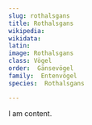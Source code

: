 ```yaml
---
slug: rothalsgans
title: Rothalsgans
wikipedia: 
wikidata: 
latin:
image: Rothalsgans
class: Vögel
order:  Gänsevögel
family:  Entenvögel 
species:  Rothalsgans

---
```


I am content.

